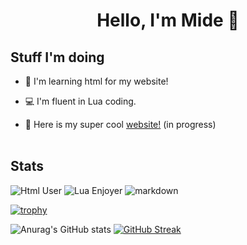 <h1 align="center">Hello, I'm Mide 🙂
</h1>

## Stuff I'm doing

- 📙 I'm learning html for my website! 

- 💻 I'm fluent in Lua coding.

- 🚧 Here is my super cool [website!](https://crazygird.github.io) (in progress)
  </br>
  </br>
  
## Stats

<img src="https://img.shields.io/badge/Learning-Html-orange?logo=HTMl5" alt="Html User"> <img src="https://img.shields.io/badge/Lua-Enjoyer-blue?logo=lua" alt="Lua Enjoyer"> <img src="https://img.shields.io/badge/Knows-MarkDown-FFF?logo=markdown" alt="markdown">

[![trophy](https://github-profile-trophy.vercel.app/?username=Crazygird)](https://github.com/ryo-ma/github-profile-trophy)

![Anurag's GitHub stats](https://github-readme-stats.vercel.app/api?username=Crazygird&show_icons=true&theme=dark) [![GitHub Streak](https://github-readme-streak-stats.herokuapp.com?user=Crazygird&theme=dark&hide_border=true&date_format=M%20j%5B%2C%20Y%5D)](https://git.io/streak-stats)
